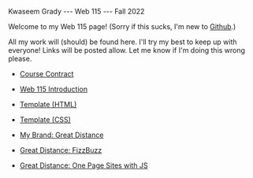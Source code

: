 Kwaseem Grady --- Web 115 --- Fall 2022

Welcome to my Web 115 page! (Sorry if this sucks, I'm new to [Github](https://github.com/KGrady689).)

All my work will (should) be found here. I'll try my best to keep up with everyone! Links will
be posted allow. Let me know if I'm doing this wrong please.

+ [Course Contract](https://kgrady689.github.io/web115/greatdistance/coursecontract.htm)

+ [Web 115 Introduction](https://kgrady689.github.io/web115/greatdistance/intro.htm) 

+ [Template (HTML)](https://kgrady689.github.io/web115/template.html) 

+ [Template (CSS)](https://kgrady689.github.io/web115/template.css) 

+ [My Brand: Great Distance](https://kgrady689.github.io/web115/greatdistance/home.htm)

+ [Great Distance: FizzBuzz](https://kgrady689.github.io/web115/greatdistance/fizzbuzz0.htm)

+ [Great Distance: One Page Sites with JS](https://kgrady689.github.io/web115/greatdistance/templatemo_560_astro_motion/home.html)
